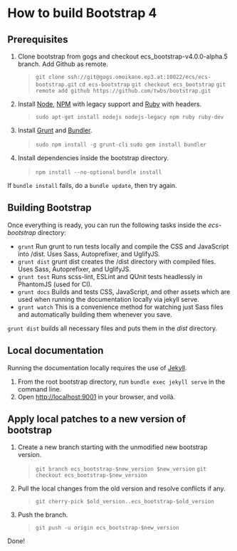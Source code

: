 # How to build Bootstrap 4

## Prerequisites

1. Clone bootstrap from gogs and checkout ecs_bootstrap-v4.0.0-alpha.5 branch. Add Github as remote.
    >`git clone ssh://git@gogs.omoikane.ep3.at:10022/ecs/ecs-bootstrap.git`
    >`cd ecs-bootstrap`
    >`git checkout ecs_bootstrap`
    >`git remote add github https://github.com/twbs/bootstrap.git`

2. Install [Node](https://nodejs.org/download), [NPM](https://www.npmjs.com/) with legacy support and [Ruby](https://www.ruby-lang.org) with headers.
    >`sudo apt-get install nodejs nodejs-legacy npm ruby ruby-dev`

3. Install [Grunt](http://gruntjs.com/) and [Bundler](http://bundler.io/).
    >`sudo npm install -g grunt-cli`
    >`sudo gem install bundler`

4. Install dependencies inside the bootstrap directory.
    >`npm install --no-optional`
    >`bundle install`

If `bundle install` fails, do a `bundle update`, then try again.

## Building Bootstrap

Once everything is ready, you can run the following tasks inside the _ecs-bootstrap_ directory:

* `grunt`         Run grunt to run tests locally and compile the CSS and JavaScript into /dist. Uses Sass, Autoprefixer, and UglifyJS.
* `grunt dist`    grunt dist creates the /dist directory with compiled files. Uses Sass, Autoprefixer, and UglifyJS.
* `grunt test`    Runs scss-lint, ESLint and QUnit tests headlessly in PhantomJS (used for CI).
* `grunt docs`    Builds and tests CSS, JavaScript, and other assets which are used when running the documentation locally via jekyll serve.
* `grunt watch`   This is a convenience method for watching just Sass files and automatically building them whenever you save.

`grunt dist` builds all necessary files and puts them in the _dist_ directory.

## Local documentation

Running the documentation locally requires the use of [Jekyll](https://jekyllrb.com/).

1. From the root bootstrap directory, run `bundle exec jekyll serve` in the command line.
2. Open [http://localhost:9001](http://localhost:9001) in your browser, and voilà.


## Apply local patches to a new version of bootstrap

1. Create a new branch starting with the unmodified new bootstrap version.
    >`git branch ecs_bootstrap-$new_version $new_version`
    >`git checkout ecs_bootstrap-$new_version`

2. Pull the local changes from the old version and resolve conflicts if any.
    >`git cherry-pick $old_version..ecs_bootstrap-$old_version`

3. Push the branch.
    >`git push -u origin ecs_bootstrap-$new_version`

Done!
